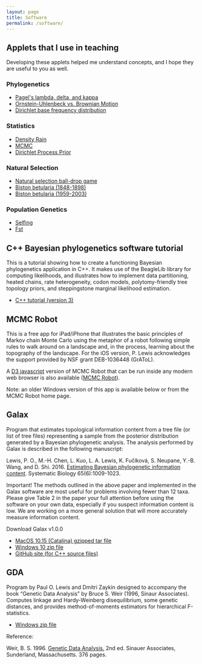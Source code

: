 ```yaml
---
layout: page
title: Software
permalink: /software/
---
```


## Applets that I use in teaching ##

Developing these applets helped me understand concepts, and I hope they are useful to you as well.

### Phylogenetics ###

* [Pagel's lambda, delta, and kappa](/applets/pagel/)
* [Ornstein-Uhlenbeck vs. Brownian Motion](/applets/ou/)
* [Dirichlet base frequency distribution](/applets/dirichlet-prior/)

### Statistics ###

* [Density Rain](/applets/density-rain/)
* [MCMC](/applets/mcmc-robot/)
* [Dirichlet Process Prior](/applets/dpp/)

### Natural Selection ###

* [Natural selection ball-drop game](/applets/ball-drop/)
* [Biston betularia (1848-1898)](/applets/biston-early/)
* [Biston betularia (1959-2003)](/applets/biston-late/)

### Population Genetics ###

* [Selfing](/applets/selfing/)
* [Fst](/applets/fst/)

## C++ Bayesian phylogenetics software tutorial

This is a tutorial showing how to create a functioning Bayesian
phylogenetics application in C++. It makes use of the BeagleLib library 
for computing likelihoods, and illustrates how to implement data partitioning, 
heated chains, rate heterogeneity, codon models, polytomy-friendly tree topology priors,
and steppingstone marginal likelihood estimation. 

* [C++ tutorial (version 3)](https://stromtutorial.github.io/)

## MCMC Robot

This is a free app for iPad/iPhone that illustrates the basic principles
of Markov chain Monte Carlo using the metaphor of a robot following
simple rules to walk around on a landscape and, in the process, learning
about the topography of the landscape. For the iOS version, P. Lewis
acknowledges the support provided by NSF grant DEB-1036448 (GrAToL).

A [D3 javascript](http://d3js.org/) version of MCMC Robot that can be run inside any modern
web browser is also available ([MCMC Robot](/applets/mcmc-robot/)).

Note: an older Windows version of this app is available below or from
the MCMC Robot home page.

## Galax

Program that estimates topological information content
from a tree file (or list of tree files) representing a sample from the
posterior distribution generated by a Bayesian phylogenetic analysis.
The analysis performed by Galax is described in the following
manuscript:

Lewis, P. O., M.-H. Chen, L. Kuo, L. A. Lewis, K. Fučíková, S. Neupane,
Y.-B. Wang, and D. Shi. 2016. [Estimating Bayesian phylogenetic
information content](https://doi.org/10.1093/sysbio/syw042). Systematic
Biology 65(6):1009-1023.

Important! The methods outlined in the above paper and implemented in
the Galax software are most useful for problems involving fewer than 12
taxa. Please give Table 2 in the paper your full attention before using
the software on your own data, especially if you suspect information
content is low. We are working on a more general solution that will more
accurately measure information content.

Download Galax v1.0.0

* [MacOS 10.15 (Catalina) gzipped tar file](http://hydrodictyon.eeb.uconn.edu/people/plewis/downloads/galax/mac/galax-1.1.0-mac.tar.gz)
* [Windows 10 zip file](http://hydrodictyon.eeb.uconn.edu/people/plewis/downloads/galax/win/galax-1.1.0-win.zip)
* [GitHub site (for C++ source files)](https://github.com/plewis/galax)

## GDA

Program by Paul O. Lewis and Dmitri Zaykin designed to accompany the
book “Genetic Data Analysis” by Bruce S. Weir (1996, Sinaur Associates).
Computes linkage and Hardy-Weinberg disequilibrium, some genetic
distances, and provides method-of-moments estimators for hierarchical
F-statistics.

* [Windows zip file](http://hydrodictyon.eeb.uconn.edu/people/plewis/downloads/gda-1.1.win32.zip)

Reference:

Weir, B. S. 1996. [Genetic Data Analysis.](https://global.oup.com/academic/product/genetic-data-analysis-ii-9780878939022) 2nd ed. Sinauer Associates,
Sunderland, Massachusetts. 376 pages.

